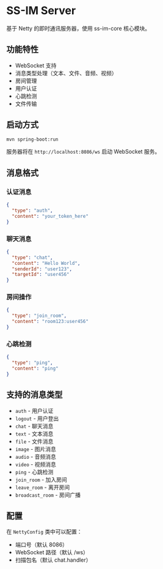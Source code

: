 # SS-IM Server

基于 Netty 的即时通讯服务器，使用 ss-im-core 核心模块。

## 功能特性

- WebSocket 支持
- 消息类型处理（文本、文件、音频、视频）
- 房间管理
- 用户认证
- 心跳检测
- 文件传输

## 启动方式

```bash
mvn spring-boot:run
```

服务器将在 `http://localhost:8086/ws` 启动 WebSocket 服务。

## 消息格式

### 认证消息
```json
{
  "type": "auth",
  "content": "your_token_here"
}
```

### 聊天消息
```json
{
  "type": "chat",
  "content": "Hello World",
  "senderId": "user123",
  "targetId": "user456"
}
```

### 房间操作
```json
{
  "type": "join_room",
  "content": "room123:user456"
}
```

### 心跳检测
```json
{
  "type": "ping",
  "content": "ping"
}
```

## 支持的消息类型

- `auth` - 用户认证
- `logout` - 用户登出
- `chat` - 聊天消息
- `text` - 文本消息
- `file` - 文件消息
- `image` - 图片消息
- `audio` - 音频消息
- `video` - 视频消息
- `ping` - 心跳检测
- `join_room` - 加入房间
- `leave_room` - 离开房间
- `broadcast_room` - 房间广播

## 配置

在 `NettyConfig` 类中可以配置：
- 端口号（默认 8086）
- WebSocket 路径（默认 /ws）
- 扫描包名（默认 chat.handler）
